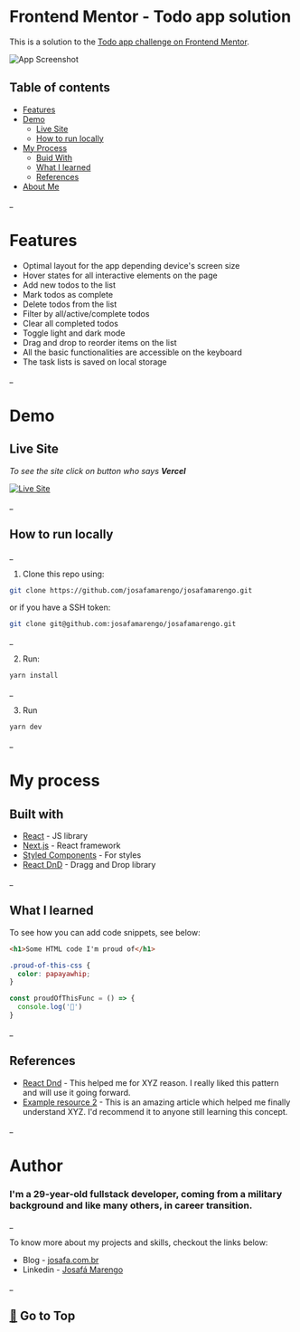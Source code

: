 # Frontend Mentor - Todo app solution

This is a solution to the [Todo app challenge on Frontend Mentor](https://www.frontendmentor.io/challenges/todo-app-Su1_KokOW). 

![App Screenshot](https://via.placeholder.com/468x300?text=App+Screenshot+Here)
## Table of contents

- [Features](#features)
- [Demo](#demo)
  - [Live Site](#live-site)
  - [How to run locally](#how-to-run-locally)
- [My Process](#my-process)
  - [Buid With](#built-with)
  - [What I learned](#what-i-learned)
  - [References](#references)
- [About Me](#author)

\_
# Features

- Optimal layout for the app depending device's screen size
- Hover states for all interactive elements on the page
- Add new todos to the list
- Mark todos as complete
- Delete todos from the list
- Filter by all/active/complete todos
- Clear all completed todos
- Toggle light and dark mode
- Drag and drop to reorder items on the list
- All the basic functionalities are accessible on the keyboard
- The task lists is saved on local storage

\_
# Demo

## Live Site
_To see the site click on button who says **Vercel**_

<a href='https://josafa.com.br'><img src='https://img.shields.io/badge/Vercel-000000?style=for-the-badge&logo=vercel&logoColor=white' alt='Live Site'></a>

\_

## How to run locally

\_
1. Clone this repo using:
```bash
git clone https://github.com/josafamarengo/josafamarengo.git
```
or if you have a SSH token:
```bash
git clone git@github.com:josafamarengo/josafamarengo.git
```
\_

2. Run:
```bash
yarn install
```
\_

3. Run 
```bash
yarn dev
```
\_

# My process

## Built with

- [React](https://reactjs.org/) - JS library
- [Next.js](https://nextjs.org/) - React framework
- [Styled Components](https://styled-components.com/) - For styles
- [React DnD]() - Dragg and Drop library

\_
## What I learned


To see how you can add code snippets, see below:

```html
<h1>Some HTML code I'm proud of</h1>
```
```css
.proud-of-this-css {
  color: papayawhip;
}
```
```js
const proudOfThisFunc = () => {
  console.log('🎉')
}
```
\_
## References

- [React Dnd](https://www.example.com) - This helped me for XYZ reason. I really liked this pattern and will use it going forward.
- [Example resource 2](https://www.example.com) - This is an amazing article which helped me finally understand XYZ. I'd recommend it to anyone still learning this concept.

\_
# Author

### I'm a 29-year-old fullstack developer, coming from a military background and like many others, in career transition.
\_

To know more about my projects and skills, checkout the links below:
- Blog - [josafa.com.br](https://blog.josafa.com.br)
- Linkedin - [Josafá Marengo](https://Linkedin.com/in/josafamarengo)

\_
## [🔼](#frontend-mentor---todo-app-solution) Go to Top
